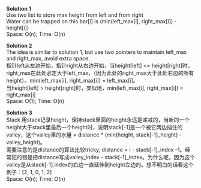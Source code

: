 **Solution 1**  
Use two list to store max height from left and from right  
Water can be trapped on this bar[i] is (min(left_max[i], right_max[i]) - height[i])  
Space: O(n);  Time: O(n)    

**Solution 2**  
The idea is similar to solution 1, but use two pointers to maintain left_max and right_max, avoid extra space.   
指针left从左边开始，指针right从右边开始，当height[left] <= height[right]时，right_max在此处必定大于left_max，（因为此处的right_max大于此处右边的所有height）。min(left_max[i], right_max[i]) = left_max[i]。  
当height[left] > height[right]时，类似地，min(left_max[i], right_max[i]) = right_max[i]  
Space: O(1); Time: O(n)  

**Solution 3**   
Stack
用stack记录height，保持stack里面的height永远是递减的，当新的一个height大于stack里最后一个height时，说明stack[-1]是一个被它两边挡住的valley，这个valley里的水量 = distance * (min(height, stack[-1]\_height) - valley_height)。  
需要注意的是distance的算法比较tricky, distance = i - stack[-1]\_index -1。经常犯的错是把distance写成valley_index - stack[-1]\_index。为什么呢，因为这个valley是从stack[-1].index的右边一直延伸到height左边的。想不明白的话看这个例子：[2, 1, 0, 1, 2]  
Space: O(n); Time: O(n)  
